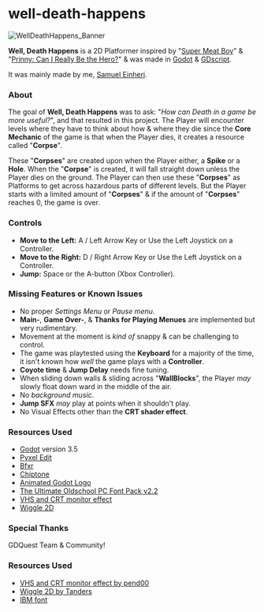 # well-death-happens

![WellDeathHappens_Banner](https://github.com/niceFunction/well-death-happens/assets/17195798/d427602d-9033-449d-86c7-d9315b8ff95e)

**Well, Death Happens** is a 2D Platformer inspired by "[Super Meat Boy](https://store.steampowered.com/app/40800/Super_Meat_Boy/)" & "[Prinny: Can I Really Be the Hero?](https://disgaea.fandom.com/wiki/Prinny:_Can_I_Really_Be_the_Hero%3F)" & was made in [Godot](https://godotengine.org/) & [GDscript](https://docs.godotengine.org/en/stable/tutorials/scripting/gdscript/gdscript_basics.html).

It was mainly made by me, [Samuel Einheri](https://www.samueleinheri.com/about).

### **About**
The goal of **Well, Death Happens** was to ask: "*How can Death in a game be more useful?*", and that resulted in this project. The Player will encounter levels where they have to think about how & where they die since the **Core Mechanic** of the game is that when the Player dies, it creates a resource called "**Corpse**".

These "**Corpses**" are created upon when the Player either, a **Spike** or a **Hole**. When the "**Corpse**" is created, it will fall straight down unless the Player dies on the ground.
The Player can then use these "**Corpses**" as Platforms to get across hazardous parts of different levels. But the Player starts with a limited amount of "**Corpses**" & if the amount of "**Corpses**" reaches 0, the game is over.

### **Controls**
- **Move to the Left:** A / Left Arrow Key or Use the Left Joystick on a Controller.
- **Move to the Right:** D / Right Arrow Key or Use the Left Joystick on a Controller.
- **Jump:** Space or the A-button (Xbox Controller).

### **Missing Features or Known Issues**
- No proper _Settings Menu_ or _Pause menu_.
- **Main-**, **Game Over-**, & **Thanks for Playing Menues** are implemented but very rudimentary.
- Movement at the moment is *kind of* snappy & can be challenging to control.
- The game was playtested using the **Keyboard** for a majority of the time, it isn't known how *well* the game plays with a **Controller**.
- **Coyote time** & **Jump Delay** needs fine tuning.
- When sliding down walls & sliding across "**WallBlocks**", the Player _may_ slowly float down ward in the middle of the air.
- No _background music_.
- **Jump SFX** _may_ play at points when it shouldn't play.
- No Visual Effects other than the **CRT shader effect**.

### Resources Used
- [Godot](https://godotengine.org/) version 3.5
- [Pyxel Edit](https://www.pyxeledit.com/)
- [Bfxr](https://www.bfxr.net/)
- [Chiptone](https://sfbgames.itch.io/chiptone)
- [Animated Godot Logo](https://www.reddit.com/r/godot/comments/kne7j7/animated_godot_logo/)
- [The Ultimate Oldschool PC Font Pack v2.2](https://int10h.org/oldschool-pc-fonts/readme/)
- [VHS and CRT monitor effect](https://godotshaders.com/shader/vhs-and-crt-monitor-effect/)
- [Wiggle 2D](https://godotshaders.com/shader/wiggle-2d/)

### **Special Thanks**
GDQuest Team & Community!

### **Resources Used**
- [VHS and CRT monitor effect by pend00](https://godotshaders.com/shader/vhs-and-crt-monitor-effect/)
- [Wiggle 2D by Tanders](https://godotshaders.com/shader/wiggle-2d/)
- [IBM font](https://int10h.org/oldschool-pc-fonts/fontlist/)
